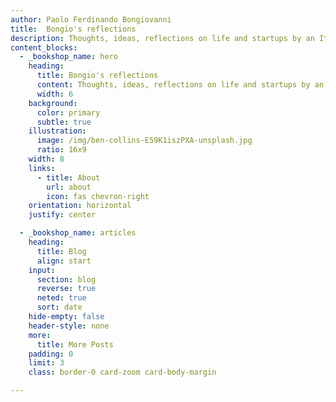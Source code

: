 ```yaml
---
author: Paolo Ferdinando Bongiovanni
title:  Bongio's reflections
description: Thoughts, ideas, reflections on life and startups by an Italo-Brightonian in the UK.
content_blocks:
  - _bookshop_name: hero
    heading: 
      title: Bongio's reflections
      content: Thoughts, ideas, reflections on life and startups by an Italo-Brightonian in the UK.
      width: 6
    background:
      color: primary
      subtle: true
    illustration:
      image: /img/ben-collins-E59K1iszPXA-unsplash.jpg
      ratio: 16x9
    width: 8
    links:
      - title: About
        url: about
        icon: fas chevron-right
    orientation: horizontal
    justify: center

  - _bookshop_name: articles
    heading:
      title: Blog
      align: start
    input:
      section: blog
      reverse: true
      neted: true
      sort: date
    hide-empty: false
    header-style: none
    more:
      title: More Posts
    padding: 0
    limit: 3
    class: border-0 card-zoom card-body-margin

---
```

